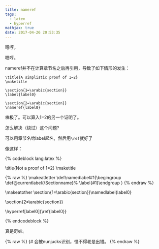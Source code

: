 ```yaml
---
title: nameref
tags:
  - latex
  - hyperref
mathjax: true
date: 2017-04-26 20:53:35
---
```

嗯哼。
<!-- excerpt -->

嗯哼。

nameref并不在计算章节名之后再引用，导致了如下情形的发生：

```
\title{A simplistic proof of 1=2}
\maketitle

\section{1=\arabic{section}}
\label{label0}

\section{2=\arabic{section}}
\nameref{label0}
```

棒极了。可以算入1=2的另一个证明了。

怎么解决（绕过）这个问题?

可以用章节名给label起名，然后用`\ref`就好了

像这样：

{% codeblock lang:latex  %}

\title{Not a proof of 1=2}
\maketitle

{% raw %}
\makeatletter
\def\namedlabel#1{\begingroup
        \def\@currentlabel{\Sectionname}%
        \label{#1}\endgroup
}
{% endraw %}

\makeatother
\section{1=\arabic{section}}\namedlabel{label0}

\section{2=\arabic{section}}

\hyperref[label0]{\ref{label0}}

{% endcodeblock %}

真是奇妙。

{% raw %}
{# 会被nunjucks识别，怪不得老是出错。
{% endraw %}
